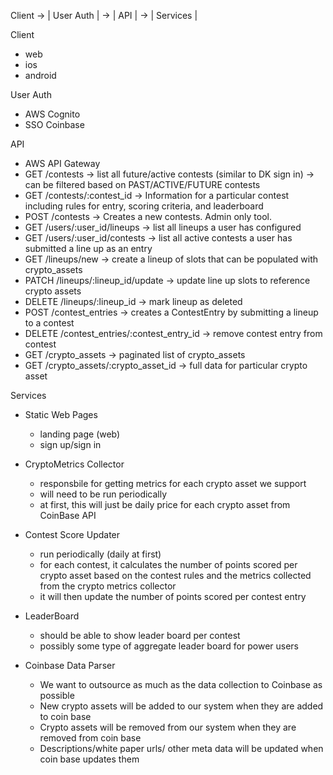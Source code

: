  Client -> | User Auth | -> | API | -> | Services |

Client
 - web
 - ios
 - android

User Auth
  - AWS Cognito
  - SSO Coinbase

API
  - AWS API Gateway
  - GET    /contests                            -> list all future/active contests (similar to DK sign in)
                                                -> can be filtered based on PAST/ACTIVE/FUTURE contests
  - GET    /contests/:contest_id                -> Information for a particular contest including rules for entry, scoring criteria, and leaderboard
  - POST   /contests                            -> Creates a new contests. Admin only tool.
  - GET    /users/:user_id/lineups              -> list all lineups a user has configured
  - GET    /users/:user_id/contests             -> list all active contests a user has submitted a line up as an entry
  - GET    /lineups/new                         -> create a lineup of slots that can be populated with crypto_assets
  - PATCH  /lineups/:lineup_id/update           -> update line up slots to reference crypto assets
  - DELETE /lineups/:lineup_id                  -> mark lineup as deleted
  - POST   /contest_entries                     -> creates a ContestEntry by submitting a lineup to a contest
  - DELETE /contest_entries/:contest_entry_id   -> remove contest entry from contest
  - GET    /crypto_assets                       -> paginated list of crypto_assets
  - GET    /crypto_assets/:crypto_asset_id      -> full data for particular crypto asset
 
 Services
  - Static Web Pages
    - landing page (web)
    - sign up/sign in

  - CryptoMetrics Collector
    - responsbile for getting metrics for each crypto asset we support
    - will need to be run periodically
    - at first, this will just be daily price for each crypto asset from CoinBase API

  - Contest Score Updater
    - run periodically (daily at first)
    - for each contest, it calculates the number of points scored per crypto asset based on the contest rules and the metrics collected from the crypto metrics collector
    - it will then update the number of points scored per contest entry

  - LeaderBoard
    - should be able to show leader board per contest
    - possibly some type of aggregate leader board for power users

  - Coinbase Data Parser
    - We want to outsource as much as the data collection to Coinbase as possible
    - New crypto assets will be added to our system when they are added to coin base
    - Crypto assets will be removed from our system when they are removed from coin base
    - Descriptions/white paper urls/ other meta data will be updated when coin base updates them